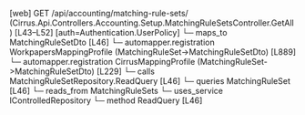 [web] GET /api/accounting/matching-rule-sets/  (Cirrus.Api.Controllers.Accounting.Setup.MatchingRuleSetsController.GetAll)  [L43–L52] [auth=Authentication.UserPolicy]
  └─ maps_to MatchingRuleSetDto [L46]
    └─ automapper.registration WorkpapersMappingProfile (MatchingRuleSet->MatchingRuleSetDto) [L889]
    └─ automapper.registration CirrusMappingProfile (MatchingRuleSet->MatchingRuleSetDto) [L229]
  └─ calls MatchingRuleSetRepository.ReadQuery [L46]
  └─ queries MatchingRuleSet [L46]
    └─ reads_from MatchingRuleSets
  └─ uses_service IControlledRepository<MatchingRuleSet>
    └─ method ReadQuery [L46]

